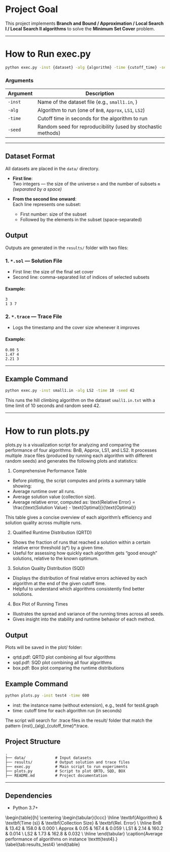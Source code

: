 
# Project Goal

This project implements **Branch and Bound / Approximation / Local Search I / Local Search II algorithms** to solve the **Minimum Set Cover** problem.

---

# How to Run exec.py

```bash
python exec.py -inst {dataset} -alg {algorithm} -time {cutoff_time} -seed {random_seed}
```

### Arguments

| Argument     | Description                                                  |
|--------------|--------------------------------------------------------------|
| `-inst`      | Name of the dataset file (e.g., `small1.in`, )               |
| `-alg`       | Algorithm to run (one of `BnB`, `Approx`, `LS1`, `LS2`)      |
| `-time`      | Cutoff time in seconds for the algorithm to run              |
| `-seed`      | Random seed for reproducibility (used by stochastic methods) |

---

## Dataset Format

All datasets are placed in the `data/` directory.

- **First line**:  
  Two integers — the size of the universe `n` and the number of subsets `m`  
  *(separated by a space)*

- **From the second line onward**:  
  Each line represents one subset:
  - First number: size of the subset
  - Followed by the elements in the subset (space-separated)


## Output

Outputs are generated in the `results/` folder with two files:

### 1. `*.sol` — **Solution File**
- First line: the size of the final set cover
- Second line: comma-separated list of indices of selected subsets

#### Example:
```
3
1 3 7
```

### 2. `*.trace` — **Trace File**
- Logs the timestamp and the cover size whenever it improves

#### Example:
```
0.00 5
1.47 4
2.21 3
```

---

## Example Command

```bash
python exec.py -inst small1.in -alg LS2 -time 10 -seed 42
```

This runs the hill climbing algorithm on the dataset `small1.in.txt` with a time limit of 10 seconds and random seed 42.


---

# How to run plots.py

plots.py is a visualization script for analyzing and comparing the performance of four algorithms: BnB, Approx, LS1, and LS2. It processes multiple .trace files (produced by running each algorithm with different random seeds) and generates the following plots and statistics:

1. Comprehensive Performance Table
  - Before plotting, the script computes and prints a summary table showing:
  - Average runtime over all runs.
  - Average solution value (collection size).
  - Average relative error, computed as: \text{Relative Error} = \frac{\text{Solution Value} - \text{Optimal}}{\text{Optimal}}

  This table gives a concise overview of each algorithm’s efficiency and solution quality across multiple runs.


2. Qualified Runtime Distribution (QRTD)
  - Shows the fraction of runs that reached a solution within a certain relative error threshold (q*) by a given time.
  - Useful for assessing how quickly each algorithm gets “good enough” solutions, relative to the known optimum.

3. Solution Quality Distribution (SQD)
  - Displays the distribution of final relative errors achieved by each algorithm at the end of the given cutoff time.
  - Helpful to understand which algorithms consistently find better solutions.

4. Box Plot of Running Times
  - Illustrates the spread and variance of the running times across all seeds.
  - Gives insight into the stability and runtime behavior of each method.

## Output
Plots will be saved in the plot/ folder:
- qrtd.pdf: QRTD plot combining all four algorithms
- sqd.pdf: SQD plot combining all four algorithms
- box.pdf: Box plot comparing the runtime distributions

## Example Command
```bash
python plots.py -inst test4 -time 600
```
- inst: the instance name (without extension), e.g., test4 for test4.graph
- time: cutoff time for each algorithm run (in seconds)

The script will search for .trace files in the result/ folder that match the pattern {inst}\_{alg}\_{cutoff_time}*.trace.


## Project Structure

```
.
├── data/             # Input datasets
├── results/          # Output solution and trace files
├── exec.py           # Main script to run experiments
├── plots.py          # Script to plot QRTD, SQD, BOX
├── README.md         # Project documentation
```

---

## Dependencies

- Python 3.7+



\begin{table}[h]
\centering
\begin{tabular}{lccc}
\hline
\textbf{Algorithm} & \textbf{Time (s)} & \textbf{Collection Size} & \textbf{Rel. Error} \\
\hline
BnB    & 13.42 & 158.0 & 0.000 \\
Approx & 0.05  & 167.4 & 0.059 \\
LS1    & 2.14  & 160.2 & 0.014 \\
LS2    & 1.73  & 162.8 & 0.032 \\
\hline
\end{tabular}
\caption{Average performance of algorithms on instance \texttt{test4}.}
\label{tab:results_test4}
\end{table}





